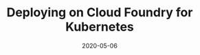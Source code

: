 ---
date: '2020-05-06'
description: Deploying application code as well as containerized apps on Cloud Foundry
  for Kubernetes
lastmod: '2020-05-06'
patterns:
- Deployment
tags:
- CF for K8s
title: Deploying on Cloud Foundry for Kubernetes
topics:
- Kubernetes
youtube_id: Du42DMj22EA
---